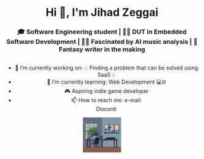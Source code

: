 <div style="text-align: center;">
    <h1>Hi 👋, I'm Jihad Zeggai</h1>
    <h3>🎓 Software Engineering student | 👨‍🎓 DUT in Embedded Software Development | 🧠🎶 Fascinated by AI music analysis | 📝 Fantasy writer in the making</h3>
    <ul style="display: inline-block; vertical-align: top;">
        <li>🔭 I’m currently working on: 💡 Finding a problem that can be solved using SaaS 💡</li>
        <li>🌱 I’m currently learning: Web Development 💻🌐</li>
        <li>🎮 Aspiring indie game developer</li>
        <li>📫 How to reach me: e-mail:<br> Discord:</li>
    </ul>
    <img alt="GIF" src="https://github.com/xaalofficial/xaalofficial/blob/main/mygif.gif" width="20%">
</div>
